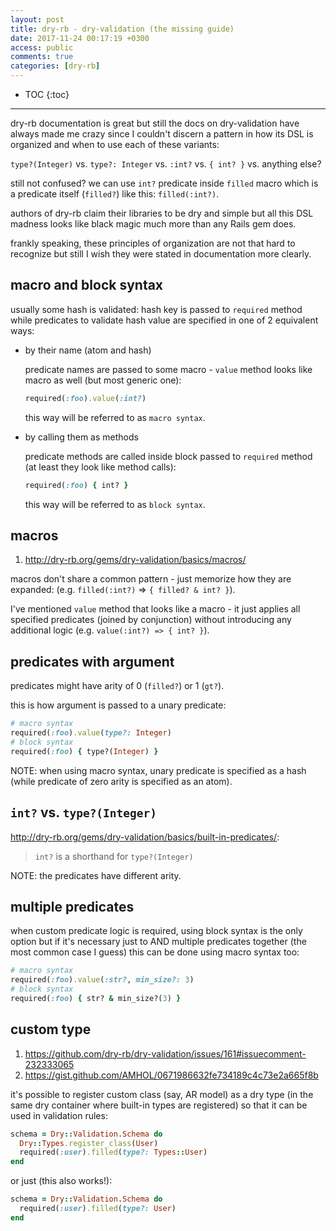 ```yaml
---
layout: post
title: dry-rb - dry-validation (the missing guide)
date: 2017-11-24 00:17:19 +0300
access: public
comments: true
categories: [dry-rb]
---
```


<!-- more -->

* TOC
{:toc}
<hr>

dry-rb documentation is great but still the docs on dry-validation
have always made me crazy since I couldn't discern a pattern in how
its DSL is organized and when to use each of these variants:

`type?(Integer)` vs. `type?: Integer` vs. `:int?` vs. `{ int? }` vs. anything else?

still not confused? we can use `int?` predicate inside `filled` macro
which is a predicate itself (`filled?`) like this: `filled(:int?)`.

authors of dry-rb claim their libraries to be dry and simple but all this
DSL madness looks like black magic much more than any Rails gem does.

frankly speaking, these principles of organization are not that hard to
recognize but still I wish they were stated in documentation more clearly.

macro and block syntax
----------------------

usually some hash is validated: hash key is passed to `required`
method while predicates to validate hash value are specified in
one of 2 equivalent ways:

- by their name (atom and hash)

  predicate names are passed to some macro - `value` method
  looks like macro as well (but most generic one):

  ```ruby
  required(:foo).value(:int?)
  ```

  this way will be referred to as `macro syntax`.

- by calling them as methods

  predicate methods are called inside block passed to
  `required` method (at least they look like method calls):

  ```ruby
  required(:foo) { int? }
  ```

  this way will be referred to as `block syntax`.

macros
------

1. <http://dry-rb.org/gems/dry-validation/basics/macros/>

macros don't share a common pattern - just memorize how they are expanded:
(e.g. `filled(:int?)` => `{ filled? & int? }`).

I've mentioned `value` method that looks like a macro - it just applies
all specified predicates (joined by conjunction) without introducing any
additional logic (e.g. `value(:int?) => { int? }`).

predicates with argument
------------------------

predicates might have arity of 0 (`filled?`) or 1 (`gt?`).

this is how argument is passed to a unary predicate:

```ruby
# macro syntax
required(:foo).value(type?: Integer)
# block syntax
required(:foo) { type?(Integer) }
```

NOTE: when using macro syntax, unary predicate is specified as a
      hash (while predicate of zero arity is specified as an atom).

`int?` vs. `type?(Integer)`
---------------------------

<http://dry-rb.org/gems/dry-validation/basics/built-in-predicates/>:

> `int?` is a shorthand for `type?(Integer)`

NOTE: the predicates have different arity.

multiple predicates
-------------------

when custom predicate logic is required, using block syntax is the only
option but if it's necessary just to AND multiple predicates together
(the most common case I guess) this can be done using macro syntax too:

```ruby
# macro syntax
required(:foo).value(:str?, min_size?: 3)
# block syntax
required(:foo) { str? & min_size?(3) }
```

custom type
-----------

1. <https://github.com/dry-rb/dry-validation/issues/161#issuecomment-232333065>
2. <https://gist.github.com/AMHOL/0671986632fe734189c4c73e2a665f8b>

it's possible to register custom class (say, AR model) as a dry type
(in the same dry container where built-in types are registered) so that
it can be used in validation rules:

```ruby
schema = Dry::Validation.Schema do
  Dry::Types.register_class(User)
  required(:user).filled(type?: Types::User)
end
```

or just (this also works!):

```ruby
schema = Dry::Validation.Schema do
  required(:user).filled(type?: User)
end
```
